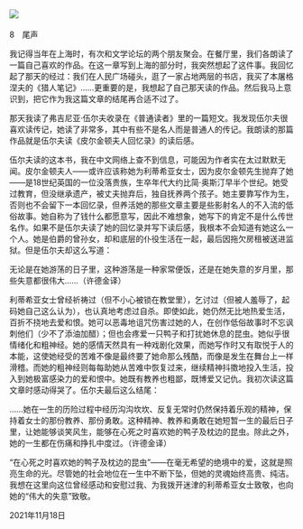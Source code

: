    

## ![](epub/我在北京送快递%20(胡安焉)%20(Z-Library)/images/00001.png)  
8　尾声

我记得当年在上海时，有次和文学论坛的两个朋友聚会。在餐厅里，我们各朗读了一篇自己喜欢的作品。在这一章写到上海的部分时，我突然想起了这件事。我回忆起了那天的经过：我们在人民广场碰头，逛了一家占地两层的书店，我买了本屠格涅夫的《猎人笔记》……更重要的是，我想起了自己那天读的作品。然后我马上意识到，把它作为我这篇文章的结尾再合适不过了。

那天我读了弗吉尼亚·伍尔夫收录在《普通读者》里的一篇短文。我发现伍尔夫很喜欢读传记，她读了非常多，其中有些不是名人而是普通人的传记。我朗读的那篇作品就是伍尔夫读《皮尔金顿夫人回忆录》的读后感。

伍尔夫读的这本书，我在中文网络上查不到信息，可能因为作者实在太过默默无闻。皮尔金顿夫人——或许应该称她为利蒂希亚女士，因为皮尔金顿先生抛弃了她——是18世纪英国的一位没落贵族，生卒年代大约比简·奥斯汀早半个世纪。她受过教育，但没继承遗产，被丈夫抛弃后，独自抚养两个孩子。她主要靠写作为生，否则也不会留下一本回忆录，但养活她的那些文章主要是些影射名人的不入流的低俗故事。她自称为了钱什么都愿意写，因此不难想象，她写下的肯定不是什么传世名作。如果不是伍尔夫读了她的回忆录并写下读后感，我根本不会知道有她这么一个人。她是伯爵的曾孙女，却和底层的仆役生活在一起，最后因拖欠房租被送进监狱。但是伍尔夫却这么写道：

无论是在她游荡的日子里，这种游荡是一种家常便饭，还是在她失意的岁月里，那些失意都很伟大……（许德金译）

利蒂希亚女士曾经祈祷过（但不小心被锁在教堂里），乞讨过（但被人羞辱了，起码她自己这么认为），也认真地考虑过自杀。即使如此，她仍然无比地热爱生活，百折不挠地去爱和恨。她可以恶毒地诅咒伤害过她的人，在创作低俗故事时不忘讽刺他们（少不了添油加醋）；但也会疼爱一只鸭子和打扰她休息的昆虫。她似乎很情绪化和粗神经。她的感情天然具有一种戏剧化效果，而她写作时又有取悦于人的本能，这使她经受的苦难不像是最终要了她命那么残酷，而像是发生在舞台上一样滑稽。而她的粗神经则每每助她从苦难中恢复过来，继续精神抖擞地投入生活，投入到她极富感染力的爱和恨中。她既有教养也粗鄙，既博爱又记仇。我初次读这篇文章时感动得哭了。伍尔夫最后这么结尾：

……她在一生的历险过程中经历沟沟坎坎、反复无常时仍然保持着乐观的精神，保持着女士的那份教养、那份勇敢。这种精神、教养和勇敢在她短暂一生的最后日子里，让她能够谈笑风生，能够在心死之时喜欢她的鸭子及枕边的昆虫。除此之外，她的一生都在伤痛和挣扎中度过。（许德金译）

“在心死之时喜欢她的鸭子及枕边的昆虫”——在毫无希望的绝境中的爱，这就是照亮生命的光。尽管她的社会地位在一生中不断下坠，但她的灵魂始终高贵、纯洁。我想在这里向这位曾经感动和安慰过我、为我拨开迷津的利蒂希亚女士致敬，也向她的“伟大的失意”致敬。

2021年11月18日